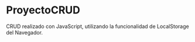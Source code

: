 # ProyectoCRUD
CRUD realizado con JavaScript, utilizando la funcionalidad de LocalStorage del Navegador.
